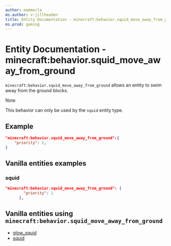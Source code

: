 ```yaml
---
author: mammerla
ms.author: v-jillheaden
title: Entity Documentation - minecraft:behavior.squid_move_away_from_ground
ms.prod: gaming
---
```


# Entity Documentation - minecraft:behavior.squid_move_away_from_ground

`minecraft:behavior.squid_move_away_from_ground` allows an entity to swim away from the ground blocks.

> [!NOTE]
> This behavior can only be used by the `squid` entity type.

## Example

```json
"minecraft:behavior.squid_move_away_from_ground":{
    "priority": 2,
}
```

## Vanilla entities examples

### squid

```json
"minecraft:behavior.squid_move_away_from_ground": {
        "priority": 1
      },

```

## Vanilla entities using `minecraft:behavior.squid_move_away_from_ground`

- [glow_squid](../../../../Source/VanillaBehaviorPack_Snippets/entities/glow_squid.md)
- [squid](../../../../Source/VanillaBehaviorPack_Snippets/entities/squid.md)
